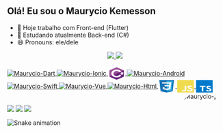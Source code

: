 ## Olá! Eu sou o Maurycio Kemesson

- 🔭 Hoje trabalho com Front-end (Flutter)
- 🌱 Estudando atualmente Back-end (C#)
- 😄 Pronouns: ele/dele

<div align="center">
  <a href="https://github.com/maurycio-kemesson">
  <img height="180em" src="https://github-readme-stats.vercel.app/api?username=maurycio-kemesson&show_icons=true&theme=merko&include_all_commits=true&count_private=true"/>
  <img height="180em" src="https://github-readme-stats.vercel.app/api/top-langs/?username=maurycio-kemesson&layout=compact&langs_count=7&theme=merko"/>
</div>
  
<div style="display: inline_block"><br>
  <img align="center" alt="Maurycio-Dart" height="30" width="40" src="https://cdn.jsdelivr.net/gh/devicons/devicon/icons/dart/dart-original.svg">
  <img align="center" alt="Maurycio-Ionic" height="30" width="40" src="https://cdn.jsdelivr.net/gh/devicons/devicon/icons/ionic/ionic-original.svg">
  <img align="center" alt="Maurycio-Csharp" height="30" width="40" src="https://raw.githubusercontent.com/devicons/devicon/master/icons/csharp/csharp-original.svg">
  <img align="center" alt="Maurycio-Android" height="30" width="40" src="https://cdn.jsdelivr.net/gh/devicons/devicon/icons/android/android-original.svg">
  <img align="center" alt="Maurycio-Swift" height="30" width="40" src="https://cdn.jsdelivr.net/gh/devicons/devicon/icons/swift/swift-original.svg">
  <img align="center" alt="Maurycio-Vue" height="30" width="40" src="https://cdn.jsdelivr.net/gh/devicons/devicon/icons/vuejs/vuejs-original.svg">
  <img align="center" alt="Maurycio-Html" height="30" width="40" src="https://cdn.jsdelivr.net/gh/devicons/devicon/icons/html5/html5-original.svg">
  <img align="center" alt="Maurycio-CSS" height="30" width="40" src="https://raw.githubusercontent.com/devicons/devicon/master/icons/css3/css3-original.svg">
  <img align="center" alt="Maurycio-Js" height="30" width="40" src="https://raw.githubusercontent.com/devicons/devicon/master/icons/javascript/javascript-plain.svg">
  <img align="center" alt="Maurycio-Ts" height="30" width="40" src="https://raw.githubusercontent.com/devicons/devicon/master/icons/typescript/typescript-plain.svg">
  <img align="right" alt="Maurycio-pic" height="150" style="border-radius:50px;" src="https://cdn.discordapp.com/attachments/689803335544733794/930975475692630036/WDA_0014_MAURYCIO.jpg">
</div>

##
<div> 
  <a href="https://www.instagram.com/mauryciokemesson" target="_blank"><img src="https://img.shields.io/badge/-Instagram-%23E4405F?style=for-the-badge&logo=instagram&logoColor=white" target="_blank"></a>
  <a href = "mailto:mauriciokemesson@gmail.com"><img src="https://img.shields.io/badge/-Gmail-%23333?style=for-the-badge&logo=gmail&logoColor=white" target="_blank"></a>
  <a href="https://www.linkedin.com/in/maurycio-kemesson-8a1211198" target="_blank"><img src="https://img.shields.io/badge/-LinkedIn-%230077B5?style=for-the-badge&logo=linkedin&logoColor=white" target="_blank"></a> 
 
  ![Snake animation](https://github.com/rafaballerini/maurycio-kemesson/blob/output/github-contribution-grid-snake.svg)
 
</div>
  


